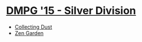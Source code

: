 # [DMPG '15 - Silver Division][]

* [Collecting Dust][]
* [Zen Garden][]

[DMPG '15 - Silver Division]: https://dmoj.ca/contest/dmpg15d2

[Collecting Dust]: https://dmoj.ca/problem/dmpg15s1
[Zen Garden]:      https://dmoj.ca/problem/dmpg15s3
